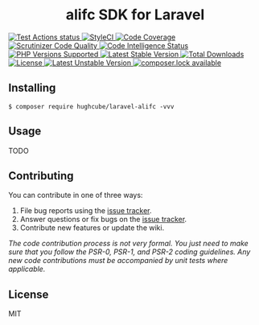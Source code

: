 <h1 align="center">alifc SDK for Laravel</h1>


<p>
    <a href="https://github.com/hughcube-php/laravel-alifc/actions?query=workflow%3ATest">
        <img src="https://github.com/hughcube-php/laravel-alifc/workflows/Test/badge.svg" alt="Test Actions status">
    </a>
    <a href="https://styleci.io/repos/341509631">
        <img src="https://github.styleci.io/repos/341509631/shield?branch=master" alt="StyleCI">
    </a>
    <a href="https://scrutinizer-ci.com/g/hughcube-php/laravel-alifc/?branch=master">
        <img src="https://scrutinizer-ci.com/g/hughcube-php/laravel-alifc/badges/coverage.png?b=master" alt="Code Coverage">
    </a>
    <a href="https://scrutinizer-ci.com/g/hughcube-php/laravel-alifc/?branch=master">
        <img src="https://scrutinizer-ci.com/g/hughcube-php/laravel-alifc/badges/quality-score.png?b=master" alt="Scrutinizer Code Quality">
    </a>
    <a href="https://scrutinizer-ci.com/g/hughcube-php/laravel-alifc/?branch=master">
        <img src="https://scrutinizer-ci.com/g/hughcube-php/laravel-alifc/badges/code-intelligence.svg?b=master" alt="Code Intelligence Status">
    </a>
    <a href="https://github.com/hughcube-php/laravel-alifc">
        <img src="https://img.shields.io/badge/php-%3E%3D%207.0-8892BF.svg" alt="PHP Versions Supported">
    </a>
    <a href="https://packagist.org/packages/hughcube/laravel-alifc">
        <img src="https://poser.pugx.org/hughcube-php/laravel-alifc/version" alt="Latest Stable Version">
    </a>
    <a href="https://packagist.org/packages/hughcube/laravel-alifc">
        <img src="https://poser.pugx.org/hughcube-php/laravel-alifc/downloads" alt="Total Downloads">
    </a>
    <a href="https://github.com/hughcube-php/laravel-alifc/blob/master/LICENSE">
        <img src="https://img.shields.io/badge/license-MIT-428f7e.svg" alt="License">
    </a>
    <a href="https://packagist.org/packages/hughcube/laravel-alifc">
        <img src="https://poser.pugx.org/hughcube-php/laravel-alifc/v/unstable" alt="Latest Unstable Version">
    </a>
    <a href="https://packagist.org/packages/hughcube/laravel-alifc">
        <img src="https://poser.pugx.org/hughcube-php/laravel-alifc/composerlock" alt="composer.lock available">
    </a>
</p>

## Installing

```shell
$ composer require hughcube/laravel-alifc -vvv
```

## Usage

TODO

## Contributing

You can contribute in one of three ways:

1. File bug reports using the [issue tracker](https://github.com/hughcube-php/package/issues).
2. Answer questions or fix bugs on the [issue tracker](https://github.com/hughcube-php/package/issues).
3. Contribute new features or update the wiki.

_The code contribution process is not very formal. You just need to make sure that you follow the PSR-0, PSR-1, and PSR-2 coding guidelines. Any new code contributions must be accompanied by unit tests where applicable._

## License

MIT
